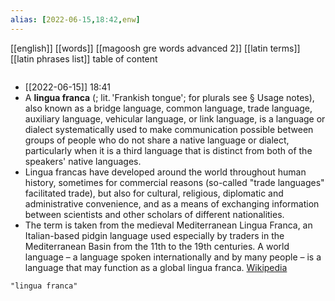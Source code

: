 ```yaml
---
alias: [2022-06-15,18:42,enw]
---
```

[[english]] [[words]] [[magoosh gre words advanced 2]] [[latin terms]] [[latin phrases list]]
table of content
```toc
```

- [[2022-06-15]] 18:41
- A **lingua franca** (; lit. 'Frankish tongue'; for plurals see § Usage notes), also known as a bridge language, common language, trade language, auxiliary language, vehicular language, or link language, is a language or dialect systematically used to make communication possible between groups of people who do not share a native language or dialect, particularly when it is a third language that is distinct from both of the speakers' native languages.
- Lingua francas have developed around the world throughout human history, sometimes for commercial reasons (so-called "trade languages" facilitated trade), but also for cultural, religious, diplomatic and administrative convenience, and as a means of exchanging information between scientists and other scholars of different nationalities.
- The term is taken from the medieval Mediterranean Lingua Franca, an Italian-based pidgin language used especially by traders in the Mediterranean Basin from the 11th to the 19th centuries. A world language – a language spoken internationally and by many people – is a language that may function as a global lingua franca.
[Wikipedia](https://en.wikipedia.org/wiki/Lingua%20franca)
```query
"lingua franca"
```
